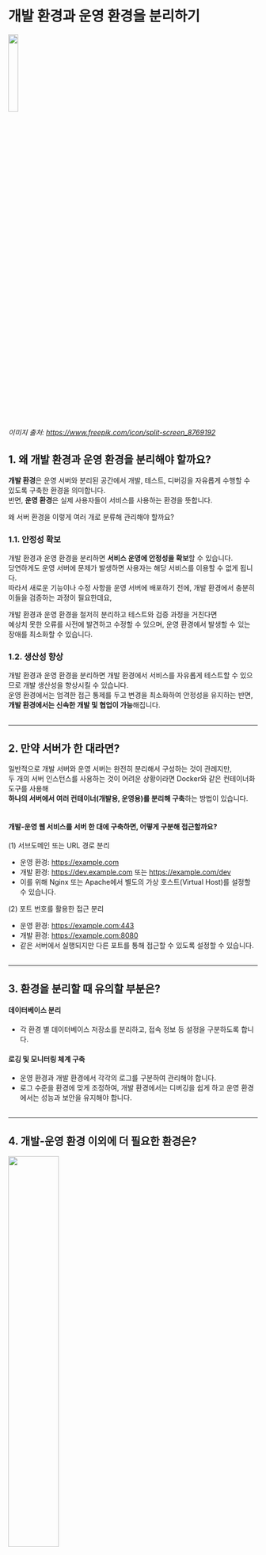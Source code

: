 # 개발 환경과 운영 환경을 분리하기

<img width="20%" src="https://github.com/user-attachments/assets/d1799a17-34df-4315-9d5f-4ff5311c09d2"/>

_이미지 출처: https://www.freepik.com/icon/split-screen_8769192_

## **1. 왜 개발 환경과 운영 환경을 분리해야 할까요?**
**개발 환경**은 운영 서버와 분리된 공간에서 개발, 테스트, 디버깅을 자유롭게 수행할 수 있도록 구축한 환경을 의미합니다.<br/>
반면, **운영 환경**은 실제 사용자들이 서비스를 사용하는 환경을 뜻합니다.

왜 서버 환경을 이렇게 여러 개로 분류해 관리해야 할까요?

### **1.1. 안정성 확보**
개발 환경과 운영 환경을 분리하면 **서비스 운영에 안정성을 확보**할 수 있습니다.<br/>
당연하게도 운영 서버에 문제가 발생하면 사용자는 해당 서비스를 이용할 수 없게 됩니다.<br/>
따라서 새로운 기능이나 수정 사항을 운영 서버에 배포하기 전에, 개발 환경에서 충분히 이들을 검증하는 과정이 필요한데요,

개발 환경과 운영 환경을 철저히 분리하고 테스트와 검증 과정을 거친다면<br/>
예상치 못한 오류를 사전에 발견하고 수정할 수 있으며, 운영 환경에서 발생할 수 있는 장애를 최소화할 수 있습니다.

### **1.2. 생산성 향상**
개발 환경과 운영 환경을 분리하면 개발 환경에서 서비스를 자유롭게 테스트할 수 있으므로 개발 생산성을 향상시킬 수 있습니다.<br/>
운영 환경에서는 엄격한 접근 통제를 두고 변경을 최소화하여 안정성을 유지하는 반면,<br/>
**개발 환경에서는 신속한 개발 및 협업이 가능**해집니다.
<br/><br/>

---

## **2. 만약 서버가 한 대라면?**
일반적으로 개발 서버와 운영 서버는 완전히 분리해서 구성하는 것이 관례지만,<br/>
두 개의 서버 인스턴스를 사용하는 것이 어려운 상황이라면 Docker와 같은 컨테이너화 도구를 사용해<br/>
**하나의 서버에서 여러 컨테이너(개발용, 운영용)를 분리해 구축**하는 방법이 있습니다.
<br/><br/>

#### **개발-운영 웹 서비스를 서버 한 대에 구축하면, 어떻게 구분해 접근할까요?**
(1) 서브도메인 또는 URL 경로 분리
* 운영 환경: https://example.com
* 개발 환경: https://dev.example.com 또는 https://example.com/dev
* 이를 위해 Nginx 또는 Apache에서 별도의 가상 호스트(Virtual Host)를 설정할 수 있습니다.

(2) 포트 번호를 활용한 접근 분리
* 운영 환경: https://example.com:443
* 개발 환경: https://example.com:8080
* 같은 서버에서 실행되지만 다른 포트를 통해 접근할 수 있도록 설정할 수 있습니다.
<br/><br/>

---

## **3. 환경을 분리할 때 유의할 부분은?**
#### **데이터베이스 분리**
* 각 환경 별 데이터베이스 저장소를 분리하고, 접속 정보 등 설정을 구분하도록 합니다.

#### **로깅 및 모니터링 체계 구축**
* 운영 환경과 개발 환경에서 각각의 로그를 구분하여 관리해야 합니다.
* 로그 수준을 환경에 맞게 조정하여, 개발 환경에서는 디버깅을 쉽게 하고 운영 환경에서는 성능과 보안을 유지해야 합니다.
<br/><br/>

---

## **4. 개발-운영 환경 이외에 더 필요한 환경은?**
<img width="45%" src="https://github.com/user-attachments/assets/4dc8d2d0-642d-4b5b-9db0-f0d17f20e986"/>

개발 환경과 운영 환경 이외에 아래와 같은 환경을 구축할 수 있습니다.<br/>
꼭 모든 환경을 다 갖출 필요는 없으며, 프로젝트 상황에 따라서 각 환경을 합치거나 생략해도 됩니다.
* **통합 환경(Integration)**
  * 통합 개발 환경은, 여러개의 컴포넌트를 동시 개발하는 프로젝트가 있고, 각 컴포넌트가 다른 컴포넌트에 의존성이 존재할 때 컴포넌트를 통합 및 테스트하는 환경으로 사용합니다.
* **테스트 환경(Test)**
  * 기능 테스트와 비기능 테스트가 이뤄지는 환경입니다. 사용자의 요구사항이 충족되는지 확인합니다. 
  * QA 엔지니어가 사용하는 환경입니다. 
* **스테이징 환경(Staging)**
  * 운영 환경과 거의 동일한 환경에서 비기능적인 부분(Security, 성능, 장애 등)을 검증하는 환경입니다.
<br/><br/>

---

## **5. MSA 환경에서의 개발 및 운영 환경 구성**
#### MSA 환경에서 서비스가 점점 늘어날 경우, 어떻게 개발-운영 환경을 구성할까요?
* 마이크로서비스별로 독립적인 개발 및 운영 환경을 구성합니다.
* 각 서비스별로 개발, 스테이징, 운영 환경을 갖추어 변경 사항을 개별적으로 검증합니다.
* 서비스 간 통합 테스트를 위한 공통 테스트 환경을 구축합니다.
#### 컨테이너로 배포하면?
컨테이너화된 마이크로서비스를 사용하면 환경 간 일관성을 유지하면서도 손쉽게 분리할 수 있습니다.
#### 오케스트레이션 환경에서 배포하면?
Kubernetes 등의 오케스트레이션 도구를 활용하여 네임스페이스와 레이블을 사용하면 개발 환경과 운영 환경을 논리적으로 구분할 수 있습니다.
<br/><br/>

---

### 참조
* [인프런 QnA - 하나의 가상서버에 테스트 서버와 운영 서버를 관리하는 방법
](https://www.inflearn.com/community/questions/1193887/%ED%95%98%EB%82%98%EC%9D%98-%EA%B0%80%EC%83%81%EC%84%9C%EB%B2%84%EC%97%90-%ED%85%8C%EC%8A%A4%ED%8A%B8-%EC%84%9C%EB%B2%84%EC%99%80-%EC%9A%B4%EC%98%81-%EC%84%9C%EB%B2%84%EB%A5%BC-%EA%B4%80%EB%A6%AC%ED%95%98%EB%8A%94-%EB%B0%A9%EB%B2%95?srsltid=AfmBOoqym15czjTSJ5uTyzvL9PY6ojvS__IdUrpKBx3VacDVKUfemagG)
* [블로그 - 개발 환경(dev,stage,qa,production)](https://bcho.tistory.com/759)
* [아티클 - Deploying vs Releasing Software: What’s The Difference?](https://www.bmc.com/blogs/software-deployment-vs-release/)
